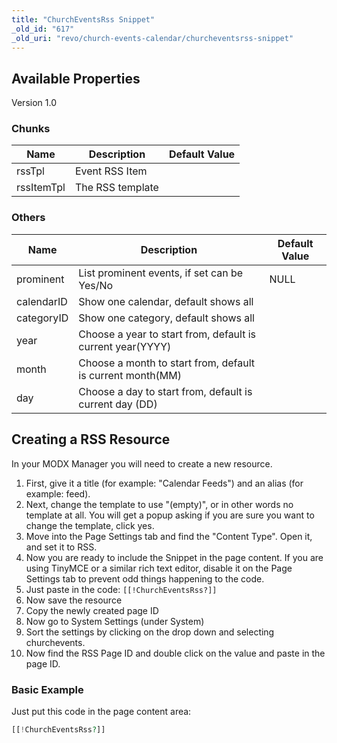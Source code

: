 ```yaml
---
title: "ChurchEventsRss Snippet"
_old_id: "617"
_old_uri: "revo/church-events-calendar/churcheventsrss-snippet"
---
```


## Available Properties

Version 1.0

### Chunks

| Name       | Description      | Default Value |
| ---------- | ---------------- | ------------- |
| rssTpl     | Event RSS Item   |               |
| rssItemTpl | The RSS template |               |

### Others

| Name       | Description                                                | Default Value |
| ---------- | ---------------------------------------------------------- | ------------- |
| prominent  | List prominent events, if set can be Yes/No                | NULL          |
| calendarID | Show one calendar, default shows all                       |               |
| categoryID | Show one category, default shows all                       |               |
| year       | Choose a year to start from, default is current year(YYYY) |               |
| month      | Choose a month to start from, default is current month(MM) |               |
| day        | Choose a day to start from, default is current day (DD)    |               |

## Creating a RSS Resource

In your MODX Manager you will need to create a new resource.

1. First, give it a title (for example: "Calendar Feeds") and an alias (for example: feed).
2. Next, change the template to use "(empty)", or in other words no template at all. You will get a popup asking if you are sure you want to change the template, click yes.
3. Move into the Page Settings tab and find the "Content Type". Open it, and set it to RSS.
4. Now you are ready to include the Snippet in the page content. If you are using TinyMCE or a similar rich text editor, disable it on the Page Settings tab to prevent odd things happening to the code.
5. Just paste in the code: `[[!ChurchEventsRss?]]`
6. Now save the resource
7. Copy the newly created page ID
8. Now go to System Settings (under System)
9. Sort the settings by clicking on the drop down and selecting churchevents.
10. Now find the RSS Page ID and double click on the value and paste in the page ID.

### Basic Example

Just put this code in the page content area:

``` php
[[!ChurchEventsRss?]]
```
